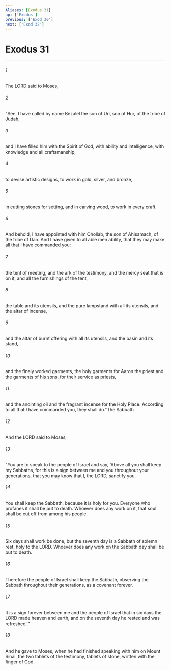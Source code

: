 ```yaml
---
Aliases: [Exodus 31]
up: ['Exodus']
previous: ['Exod 30']
next: ['Exod 32']
---
```

# Exodus 31
***



###### 1 
The LORD said to Moses, 

###### 2 
"See, I have called by name Bezalel the son of Uri, son of Hur, of the tribe of Judah, 

###### 3 
and I have filled him with the Spirit of God, with ability and intelligence, with knowledge and all craftsmanship, 

###### 4 
to devise artistic designs, to work in gold, silver, and bronze, 

###### 5 
in cutting stones for setting, and in carving wood, to work in every craft. 

###### 6 
And behold, I have appointed with him Oholiab, the son of Ahisamach, of the tribe of Dan. And I have given to all able men ability, that they may make all that I have commanded you: 

###### 7 
the tent of meeting, and the ark of the testimony, and the mercy seat that is on it, and all the furnishings of the tent, 

###### 8 
the table and its utensils, and the pure lampstand with all its utensils, and the altar of incense, 

###### 9 
and the altar of burnt offering with all its utensils, and the basin and its stand, 

###### 10 
and the finely worked garments, the holy garments for Aaron the priest and the garments of his sons, for their service as priests, 

###### 11 
and the anointing oil and the fragrant incense for the Holy Place. According to all that I have commanded you, they shall do."The Sabbath 

###### 12 
And the LORD said to Moses, 

###### 13 
"You are to speak to the people of Israel and say, 'Above all you shall keep my Sabbaths, for this is a sign between me and you throughout your generations, that you may know that I, the LORD, sanctify you. 

###### 14 
You shall keep the Sabbath, because it is holy for you. Everyone who profanes it shall be put to death. Whoever does any work on it, that soul shall be cut off from among his people. 

###### 15 
Six days shall work be done, but the seventh day is a Sabbath of solemn rest, holy to the LORD. Whoever does any work on the Sabbath day shall be put to death. 

###### 16 
Therefore the people of Israel shall keep the Sabbath, observing the Sabbath throughout their generations, as a covenant forever. 

###### 17 
It is a sign forever between me and the people of Israel that in six days the LORD made heaven and earth, and on the seventh day he rested and was refreshed.'" 

###### 18 
And he gave to Moses, when he had finished speaking with him on Mount Sinai, the two tablets of the testimony, tablets of stone, written with the finger of God.
